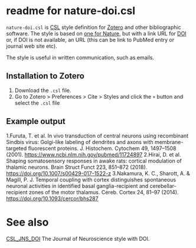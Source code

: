 # readme for nature-doi.csl

`nature-doi.csl` is [CSL](https://en.wikipedia.org/wiki/Citation_Style_Language) style definition for [Zotero](https://www.zotero.org/) and other bibliographic software. The style is based on [one for Nature](http://www.zotero.org/styles/nature), but with a link URL for [DOI](https://en.wikipedia.org/wiki/Digital_object_identifier) or, if DOI is not available, an URL (this can be link to PubMed entry or journal web site etc).

The style is useful in written communication, such as emails.



## Installation to Zotero

1. Download the `.csl` file.
2. Go to Zotero > Preferences > Cite > Styles and click the `+` button and select the `.csl` file



## Example output

1.Furuta, T. et al. In vivo transduction of central neurons using recombinant Sindbis virus: Golgi-like labeling of dendrites and axons with membrane-targeted fluorescent proteins. J. Histochem. Cytochem 49, 1497–1508 (2001). https://www.ncbi.nlm.nih.gov/pubmed/11724897
2.Hirai, D. et al. Shaping somatosensory responses in awake rats: cortical modulation of thalamic neurons. Brain Struct Funct 223, 851–872 (2018). https://doi.org/10.1007/s00429-017-1522-z
3.Nakamura, K. C., Sharott, A. & Magill, P. J. Temporal coupling with cortex distinguishes spontaneous neuronal activities in identified basal ganglia-recipient and cerebellar-recipient zones of the motor thalamus. Cereb. Cortex 24, 81–97 (2014). https://doi.org/10.1093/cercor/bhs287


# See also

[CSL_JNS_DOI](https://github.com/kouichi-c-nakamura/CSL_JNS_DOI/)
The Journal of Neuroscience style with DOI.

